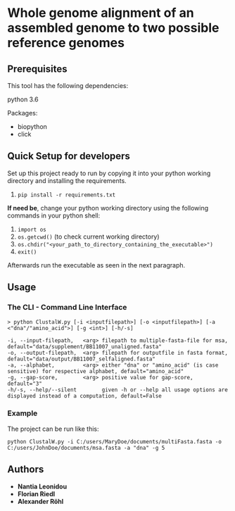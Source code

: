 # Whole genome alignment of an assembled genome to two possible reference genomes

## Prerequisites

This tool has the following dependencies:

python 3.6

Packages:
* biopython
* click

## Quick Setup for developers

Set up this project ready to run by copying it into your python working directory and installing the requirements.
1. <code>pip install -r requirements.txt</code>

**If need be**, change your python working directory using the following commands in your python shell:
1. <code>import os</code>
2. <code>os.getcwd()</code> (to check current working directory)
3. <code>os.chdir("<your_path_to_directory_containing_the_executable>")</code>
4. <code>exit()</code>

Afterwards run the executable as seen in the next paragraph.

## Usage

### The CLI - Command Line Interface
```
> python ClustalW.py [-i <inputfilepath>] [-o <inputfilepath>] [-a <"dna"/"amino_acid">] [-g <int>] [-h/-s]

-i, --input-filepath,   <arg> filepath to multiple-fasta-file for msa, default="data/supplement/BB11007_unaligned.fasta"
-o, --output-filepath,  <arg> filepath for outputfile in fasta format, default="data/output/BB11007_selfaligned.fasta"
-a, --alphabet,         <arg> either "dna" or "amino_acid" (is case sensitive) for respective alphabet, default="amino_acid"
-g, --gap-score,        <arg> positive value for gap-score, default="3"
-h/-s, --help/--silent        given -h or --help all usage options are displayed instead of a computation, default=False
```

### Example
The project can be run like this:
```
python ClustalW.py -i C:/users/MaryDoe/documents/multiFasta.fasta -o C:/users/JohnDoe/documents/msa.fasta -a "dna" -g 5
```

## Authors

* **Nantia Leonidou**
* **Florian Riedl**
* **Alexander Röhl**
